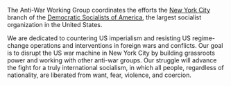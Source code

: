 The Anti-War Working Group coordinates the efforts the [New York City](http://www.socialists.nyc/) branch of the [Democratic Socialists of America](https://www.dsausa.org/), the largest socialist organization in the United States.

We are dedicated to countering US imperialism and resisting US regime-change operations and interventions in foreign wars and conflicts. Our goal is to disrupt the US war machine in New York City by building grassroots power and working with other anti-war groups. Our struggle will advance the fight for a truly international socialism, in which all people, regardless of nationality, are liberated from want, fear, violence, and coercion.
